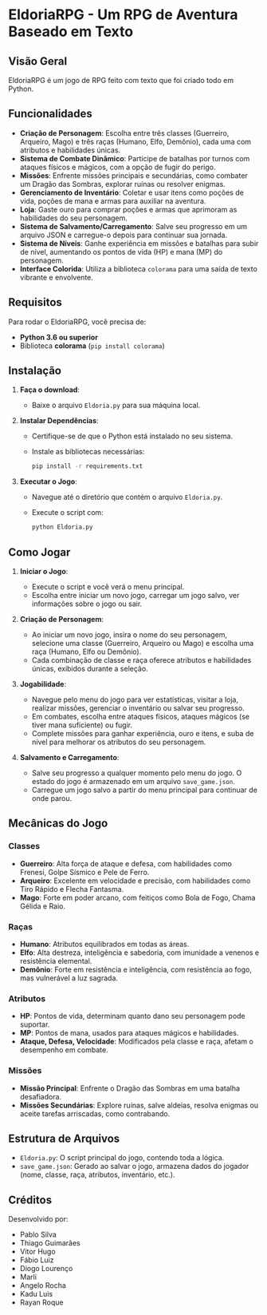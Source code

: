 # EldoriaRPG - Um RPG de Aventura Baseado em Texto

## Visão Geral

͏Eldori͏aRPG é um jogo de R͏P͏G f͏eito com tex͏to que foi cr͏iado todo em ͏Pytho͏n.

## Funcionalidades

- **Criação de Personagem**: Escolha entre três classes (Guerreiro, Arqueiro, Mago) e três raças (Humano, Elfo, Demônio), cada uma com atributos e habilidades únicas.
- **Sistema de Combate Dinâmico**: Participe de batalhas por turnos com ataques físicos e mágicos, com a opção de fugir do perigo.
- **Missões**: Enfrente missões principais e secundárias, como combater um Dragão das Sombras, explorar ruínas ou resolver enigmas.
- **Gerenciamento de Inventário**: Coletar e usar itens como poções de vida, poções de mana e armas para auxiliar na aventura.
- **Loja**: Gaste ouro para comprar poções e armas que aprimoram as habilidades do seu personagem.
- **Sistema de Salvamento/Carregamento**: Salve seu progresso em um arquivo JSON e carregue-o depois para continuar sua jornada.
- **Sistema de Níveis**: Ganhe experiência em missões e batalhas para subir de nível, aumentando os pontos de vida (HP) e mana (MP) do personagem.
- **Interface Colorida**: Utiliza a biblioteca `colorama` para uma saída de texto vibrante e envolvente.

## Requisitos

Para rodar o EldoriaRPG, você precisa de:

- **Python 3.6 ou superior**
- Biblioteca **colorama** (`pip install colorama`)

## Instalação

1. **Faça o download**:

   - Baixe o arquivo `Eldoria.py` para sua máquina local.

2. **Instalar Dependências**:

   - Certifique-se de que o Python está instalado no seu sistema.
   - Instale as bibliotecas necessárias:

     ```bash
     pip install -r requirements.txt
     ```

3. **Executar o Jogo**:

   - Navegue até o diretório que contém o arquivo `Eldoria.py`.
   - Execute o script com:

     ```bash
     python Eldoria.py
     ```

## Como Jogar

1. **Iniciar o Jogo**:

   - Execute o script e você verá o menu principal.
   - Escolha entre iniciar um novo jogo, carregar um jogo salvo, ver informações sobre o jogo ou sair.

2. **Criação de Personagem**:

   - Ao iniciar um novo jogo, insira o nome do seu personagem, selecione uma classe (Guerreiro, Arqueiro ou Mago) e escolha uma raça (Humano, Elfo ou Demônio).
   - Cada combinação de classe e raça oferece atributos e habilidades únicas, exibidos durante a seleção.

3. **Jogabilidade**:

   - Navegue pelo menu do jogo para ver estatísticas, visitar a loja, realizar missões, gerenciar o inventário ou salvar seu progresso.
   - Em combates, escolha entre ataques físicos, ataques mágicos (se tiver mana suficiente) ou fugir.
   - Complete missões para ganhar experiência, ouro e itens, e suba de nível para melhorar os atributos do seu personagem.

4. **Salvamento e Carregamento**:

   - Salve seu progresso a qualquer momento pelo menu do jogo. O estado do jogo é armazenado em um arquivo `save_game.json`.
   - Carregue um jogo salvo a partir do menu principal para continuar de onde parou.

## Mecânicas do Jogo

### Classes

- **Guerreiro**: Alta força de ataque e defesa, com habilidades como Frenesi, Golpe Sísmico e Pele de Ferro.
- **Arqueiro**: Excelente em velocidade e precisão, com habilidades como Tiro Rápido e Flecha Fantasma.
- **Mago**: Forte em poder arcano, com feitiços como Bola de Fogo, Chama Gélida e Raio.

### Raças

- **Humano**: Atributos equilibrados em todas as áreas.
- **Elfo**: Alta destreza, inteligência e sabedoria, com imunidade a venenos e resistência elemental.
- **Demônio**: Forte em resistência e inteligência, com resistência ao fogo, mas vulnerável a luz sagrada.

### Atributos

- **HP**: Pontos de vida, determinam quanto dano seu personagem pode suportar.
- **MP**: Pontos de mana, usados para ataques mágicos e habilidades.
- **Ataque, Defesa, Velocidade**: Modificados pela classe e raça, afetam o desempenho em combate.

### Missões

- **Missão Principal**: Enfrente o Dragão das Sombras em uma batalha desafiadora.
- **Missões Secundárias**: Explore ruínas, salve aldeias, resolva enigmas ou aceite tarefas arriscadas, como contrabando.

## Estrutura de Arquivos

- `Eldoria.py`: O script principal do jogo, contendo toda a lógica.
- `save_game.json`: Gerado ao salvar o jogo, armazena dados do jogador (nome, classe, raça, atributos, inventário, etc.).

## Créditos

Desenvolvido por:

- Pablo Silva
- Thiago Guimarães
- Vitor Hugo
- Fábio Luiz
- Diogo Lourenço
- Marli
- Angelo Rocha
- Kadu Luis
- Rayan Roque
